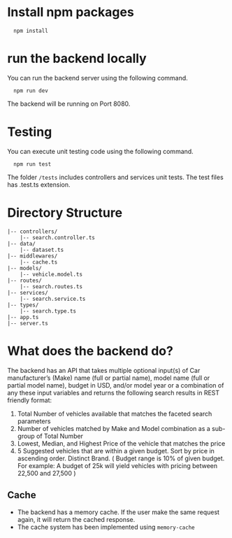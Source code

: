 # Install npm packages
```
  npm install
```

# run the backend locally
You can run the backend server using the following command.
```
  npm run dev
```
The backend will be running on Port 8080.

# Testing
You can execute unit testing code using the following command.
```
  npm run test
```
The folder `/tests` includes controllers and services unit tests. The test files has .test.ts extension.

# Directory Structure
```
|-- controllers/
    |-- search.controller.ts
|-- data/
    |-- dataset.ts 
|-- middlewares/
    |-- cache.ts   
|-- models/
    |-- vehicle.model.ts
|-- routes/
    |-- search.routes.ts
|-- services/
    |-- search.service.ts
|-- types/
    |-- search.type.ts
|-- app.ts
|-- server.ts
```

# What does the backend do?
The backend has an API that takes multiple optional input(s) of Car manufacturer’s (Make) name (full or partial name), model name (full or partial model name), budget in USD, and/or model year or a combination of any these input variables and returns the following search results in REST friendly format:

1. Total Number of vehicles available that matches the faceted search parameters
2. Number of vehicles matched by Make and Model combination as a sub-group of Total Number
3. Lowest, Median, and Highest Price of the vehicle that matches the price
4. 5 Suggested vehicles that are within a given budget. Sort by price in ascending order. Distinct Brand. ( Budget range is 10% of given budget. For example: A budget of 25k will yield vehicles with pricing between 22,500 and 27,500 )

## Cache
* The backend has a memory cache. If the user make the same request again, it will return the cached response.
* The cache system has been implemented using `memory-cache`